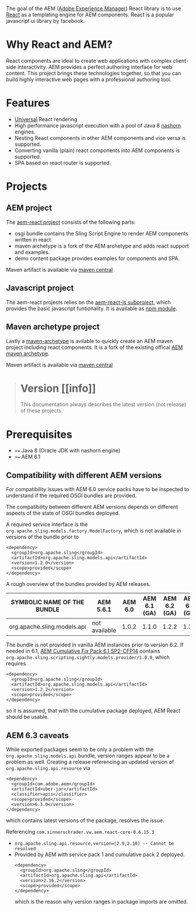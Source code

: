 The goal of the AEM ([Adobe Experience Manager](http://www.adobe.com/de/marketing-cloud/enterprise-content-management.html)) React library is to use [React](https://facebook.github.io/react/) as a templating engine
for AEM components. React is a popular javascript ui library by facebook.

# Why React and AEM?

React components are ideal to create web applications with complex client-side interactivity. AEM provides a perfect authoring interface for web content.
This project brings these technologies together, so that you can build highly interactive web pages with a professional authoring tool.

# Features

- [Universal](http://www.2ality.com/2015/08/isomorphic-javascript.html) React rendering
- High performance javascript execution with a pool of Java 8 [nashorn](https://docs.oracle.com/javase/8/docs/technotes/guides/scripting/nashorn/) engines.
- Nesting React components in other AEM components and vice versa is supported.
- Converting vanilla (plain) react components into AEM components is supported.
- SPA based on react router is supported.

# Projects

## AEM project

The [aem-react project](https://github.com/sinnerschrader/aem-react) consists of the following parts:

- osgi bundle contains the Sling Script Engine to render AEM components written in react.
- maven archetype is a fork of the AEM archetype and adds react support and examples.
- demo content package provides examples for components and SPA.

Maven artifact is available via [maven central](http://search.maven.org/#search%7Cga%7C1%7Caem-react)

## Javascript project

The aem-react projects relies on the [aem-react-js subproject](https://github.com/sinnerschrader/aem-react-js), which provides
the basic javascript funtionality. It is
available as [npm
 module](https://www.npmjs.com/package/aem-react-js).


## Maven archetype project

Lastly a [maven-archetype](https://github.com/sinnerschrader/aem-project-archetype) is avilable to quickly create an AEM maven project including react components.
It is a fork of the existing offical [AEM maven archetype](https://github.com/Adobe-Marketing-Cloud/aem-project-archetype).

Maven artifact is available via [maven central](http://search.maven.org/#search%7Cga%7C1%7Csinnerschrader)

> # Version [[info]]
> This documentation always describes the latest version (not release) of these projects.


# Prerequisites

-  `>=` Java 8 (Oracle JDK with nashorn engine)
-  `>=` AEM 6.1

## Compatibility with different AEM versions

For compatibility issues with AEM 6.0 service packs have to be inspected to understand if the required OSGI bundles are
provided. 

The compatibility between different AEM versions depends on different aspects of the state of
OSGI bundles deployed.

A required service interface is the `org.apache.sling.models.factory.ModelFactory`, which is not available in versions
of the bundle prior to
```
<dependency>
  <groupId>org.apache.sling</groupId>
  <artifactId>org.apache.sling.models.api</artifactId>
  <version>1.2.0</version>
  <scope>provided</scope>
</dependency>
```
A rough overview of the bundles provided by AEM releases.

| SYMBOLIC NAME OF THE BUNDLE | AEM 5.6.1     | AEM 6.0 | AEM 6.1 (GA) | AEM 6.2 (GA) | AEM 6.3 (GA) |
|-----------------------------|---------------|---------|--------------|--------------|--------------|
| org.apache.sling.models.api | not available | 1.0.2   | 1.1.0        | 1.2.2        | 1.3.2        |

The bundle is not provided in vanilla AEM instances prior to version 6.2. If needed in 6.1,
[AEM Cumulative Fix Pack 6.1 SP2-CFP14](https://helpx.adobe.com/experience-manager/release-notes--aem-6-1-cumulative-fix-pack-.html/experience-manager/release-notes--aem-6-1-cumulative-fix-pack-.html) contains
`org.apache.sling.scripting.sightly.models.provider/1.0.0`, which requires
```
<dependency>
  <groupId>org.apache.sling</groupId>
  <artifactId>org.apache.sling.models.api</artifactId>
  <version>1.2.2</version>
  <scope>provided</scope>
</dependency>
```
so it is assumed, that with the cumulative package deployed, AEM React should be usable.

## AEM 6.3 caveats

While exported packages seem to be only a problem with the `org.apache.sling.models.api` bundle, version ranges appear
to be a problem as well. Creating a release referencing an updated version of `org.apache.sling.api.resource` via
```
<dependency>
  <groupId>com.adobe.aem</groupId>
  <artifactId>uber-jar</artifactId>
  <classifier>apis</classifier>
  <scope>provided</scope>
  <version>6.3.0</version>
</dependency>
```
which contains latest versions of the package, resolves the issue.

Referencing `com.sinnerschrader.vw.aem.react-core-0.6.15.3`
* `org.apache.sling.api.resource,version=[2.9,2.10) -- Cannot be resolved`
* Provided by AEM with service pack 1 and cumulative pack 2 deployed.
  ```
  <dependency>
    <groupId>org.apache.sling</groupId>
    <artifactId>org.apache.sling.api</artifactId>
    <version>2.16.2</version>
    <scope>provided</scope>
  </dependency>
  ```
  which is the reason why version ranges in package imports are omitted.
  

